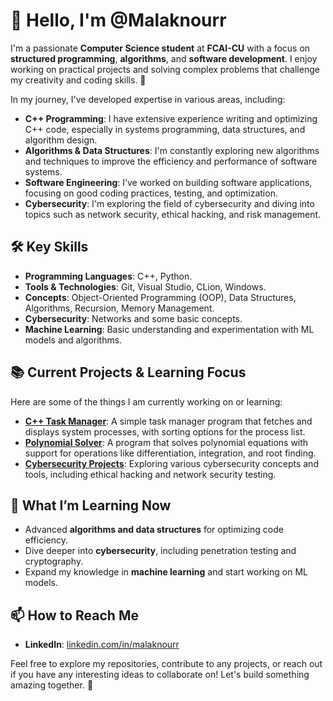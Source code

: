 # 👋 Hello, I'm @Malaknourr

I'm a passionate **Computer Science student** at **FCAI-CU** with a focus on **structured programming**, **algorithms**, and **software development**. I enjoy working on practical projects and solving complex problems that challenge my creativity and coding skills. 🚀

In my journey, I've developed expertise in various areas, including:

- **C++ Programming**: I have extensive experience writing and optimizing C++ code, especially in systems programming, data structures, and algorithm design.
- **Algorithms & Data Structures**: I'm constantly exploring new algorithms and techniques to improve the efficiency and performance of software systems.
- **Software Engineering**: I’ve worked on building software applications, focusing on good coding practices, testing, and optimization.
- **Cybersecurity**: I'm exploring the field of cybersecurity and diving into topics such as network security, ethical hacking, and risk management.

## 🛠️ Key Skills
- **Programming Languages**: C++, Python.
- **Tools & Technologies**: Git, Visual Studio, CLion, Windows.
- **Concepts**: Object-Oriented Programming (OOP), Data Structures, Algorithms, Recursion, Memory Management.
- **Cybersecurity**: Networks and some basic concepts.
- **Machine Learning**: Basic understanding and experimentation with ML models and algorithms.

## 📚 Current Projects & Learning Focus

Here are some of the things I am currently working on or learning:

- **[C++ Task Manager](https://github.com/Malaknourr/Task-Manager)**: A simple task manager program that fetches and displays system processes, with sorting options for the process list.
- **[Polynomial Solver](https://github.com/Malaknourr/Polynomial-Solver)**: A program that solves polynomial equations with support for operations like differentiation, integration, and root finding.
- **[Cybersecurity Projects](https://github.com/Malaknourr/Cybersecurity-Projects)**: Exploring various cybersecurity concepts and tools, including ethical hacking and network security testing.

## 🌱 What I’m Learning Now
- Advanced **algorithms and data structures** for optimizing code efficiency.
- Dive deeper into **cybersecurity**, including penetration testing and cryptography.
- Expand my knowledge in **machine learning** and start working on ML models.

## 📫 How to Reach Me
- **LinkedIn**: [linkedin.com/in/malaknourr](https://www.linkedin.com/in/malaknourr)
  
Feel free to explore my repositories, contribute to any projects, or reach out if you have any interesting ideas to collaborate on! Let's build something amazing together. 🤝
